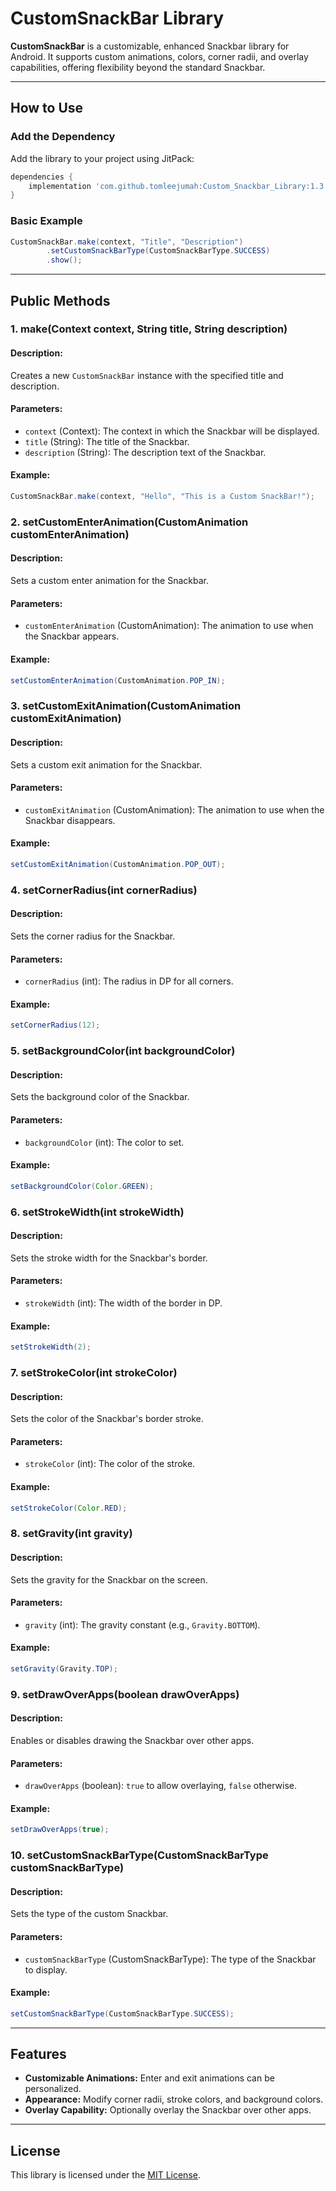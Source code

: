 # CustomSnackBar Library

**CustomSnackBar** is a customizable, enhanced Snackbar library for Android. It supports custom animations, colors, corner radii, and overlay capabilities, offering flexibility beyond the standard Snackbar.

---

## How to Use

### Add the Dependency
Add the library to your project using JitPack:
```gradle
dependencies {
    implementation 'com.github.tomleejumah:Custom_Snackbar_Library:1.3'
}
```

### Basic Example
```java
CustomSnackBar.make(context, "Title", "Description")
        .setCustomSnackBarType(CustomSnackBarType.SUCCESS)
        .show();
```

---

## Public Methods

### 1. make(Context context, String title, String description)

#### Description:
Creates a new `CustomSnackBar` instance with the specified title and description.

#### Parameters:
- `context` (Context): The context in which the Snackbar will be displayed.
- `title` (String): The title of the Snackbar.
- `description` (String): The description text of the Snackbar.

#### Example:
```java
CustomSnackBar.make(context, "Hello", "This is a Custom SnackBar!");
```

### 2. setCustomEnterAnimation(CustomAnimation customEnterAnimation)

#### Description:
Sets a custom enter animation for the Snackbar.

#### Parameters:
- `customEnterAnimation` (CustomAnimation): The animation to use when the Snackbar appears.

#### Example:
```java
setCustomEnterAnimation(CustomAnimation.POP_IN);
```

### 3. setCustomExitAnimation(CustomAnimation customExitAnimation)

#### Description:
Sets a custom exit animation for the Snackbar.

#### Parameters:
- `customExitAnimation` (CustomAnimation): The animation to use when the Snackbar disappears.

#### Example:
```java
setCustomExitAnimation(CustomAnimation.POP_OUT);
```

### 4. setCornerRadius(int cornerRadius)

#### Description:
Sets the corner radius for the Snackbar.

#### Parameters:
- `cornerRadius` (int): The radius in DP for all corners.

#### Example:
```java
setCornerRadius(12);
```

### 5. setBackgroundColor(int backgroundColor)

#### Description:
Sets the background color of the Snackbar.

#### Parameters:
- `backgroundColor` (int): The color to set.

#### Example:
```java
setBackgroundColor(Color.GREEN);
```

### 6. setStrokeWidth(int strokeWidth)

#### Description:
Sets the stroke width for the Snackbar's border.

#### Parameters:
- `strokeWidth` (int): The width of the border in DP.

#### Example:
```java
setStrokeWidth(2);
```

### 7. setStrokeColor(int strokeColor)

#### Description:
Sets the color of the Snackbar's border stroke.

#### Parameters:
- `strokeColor` (int): The color of the stroke.

#### Example:
```java
setStrokeColor(Color.RED);
```

### 8. setGravity(int gravity)

#### Description:
Sets the gravity for the Snackbar on the screen.

#### Parameters:
- `gravity` (int): The gravity constant (e.g., `Gravity.BOTTOM`).

#### Example:
```java
setGravity(Gravity.TOP);
```

### 9. setDrawOverApps(boolean drawOverApps)

#### Description:
Enables or disables drawing the Snackbar over other apps.

#### Parameters:
- `drawOverApps` (boolean): `true` to allow overlaying, `false` otherwise.

#### Example:
```java
setDrawOverApps(true);
```

### 10. setCustomSnackBarType(CustomSnackBarType customSnackBarType)

#### Description:
Sets the type of the custom Snackbar.

#### Parameters:
- `customSnackBarType` (CustomSnackBarType): The type of the Snackbar to display.

#### Example:
```java
setCustomSnackBarType(CustomSnackBarType.SUCCESS);
```

---

## Features

- **Customizable Animations:** Enter and exit animations can be personalized.
- **Appearance:** Modify corner radii, stroke colors, and background colors.
- **Overlay Capability:** Optionally overlay the Snackbar over other apps.

---

## License

This library is licensed under the [MIT License](./LICENSE).
